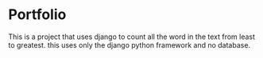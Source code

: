 # Portfolio
This is a project that uses django to count all the word in the text from least to greatest. 
this uses only the django python framework and no database.
